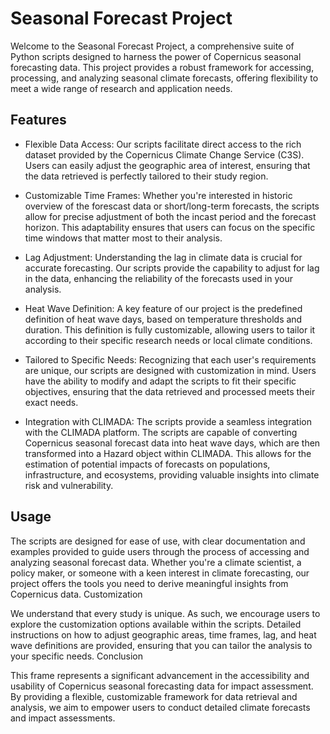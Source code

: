 # Seasonal Forecast Project

Welcome to the Seasonal Forecast Project, a comprehensive suite of Python scripts designed to harness the power of Copernicus seasonal forecasting data. This project provides a robust framework for accessing, processing, and analyzing seasonal climate forecasts, offering flexibility to meet a wide range of research and application needs.

## Features

- Flexible Data Access: Our scripts facilitate direct access to the rich dataset provided by the Copernicus Climate Change Service (C3S). Users can easily adjust the geographic area of interest, ensuring that the data retrieved is perfectly tailored to their study region.

- Customizable Time Frames: Whether you're interested in historic overview of the forescast data or short/long-term forecasts, the scripts allow for precise adjustment of both the incast period and the forecast horizon. This adaptability ensures that users can focus on the specific time windows that matter most to their analysis.

- Lag Adjustment: Understanding the lag in climate data is crucial for accurate forecasting. Our scripts provide the capability to adjust for lag in the data, enhancing the reliability of the forecasts used in your analysis.

- Heat Wave Definition: A key feature of our project is the predefined definition of heat wave days, based on temperature thresholds and duration. This definition is fully customizable, allowing users to tailor it according to their specific research needs or local climate conditions.

- Tailored to Specific Needs: Recognizing that each user's requirements are unique, our scripts are designed with customization in mind. Users have the ability to modify and adapt the scripts to fit their specific objectives, ensuring that the data retrieved and processed meets their exact needs.

- Integration with CLIMADA: The scripts provide a  seamless integration with the CLIMADA platform. The scripts are capable of converting Copernicus seasonal forecast data into heat wave days, which are then transformed into a Hazard object within CLIMADA. This allows for the estimation of potential impacts of forecasts on populations, infrastructure, and ecosystems, providing valuable insights into climate risk and vulnerability.

## Usage

The scripts are designed for ease of use, with clear documentation and examples provided to guide users through the process of accessing and analyzing seasonal forecast data. Whether you're a climate scientist, a policy maker, or someone with a keen interest in climate forecasting, our project offers the tools you need to derive meaningful insights from Copernicus data.
Customization

We understand that every study is unique. As such, we encourage users to explore the customization options available within the scripts. Detailed instructions on how to adjust geographic areas, time frames, lag, and heat wave definitions are provided, ensuring that you can tailor the analysis to your specific needs.
Conclusion

This frame represents a significant advancement in the accessibility and usability of Copernicus seasonal forecasting data for impact assessment. By providing a flexible, customizable framework for data retrieval and analysis, we aim to empower users to conduct detailed climate forecasts and impact assessments. 

